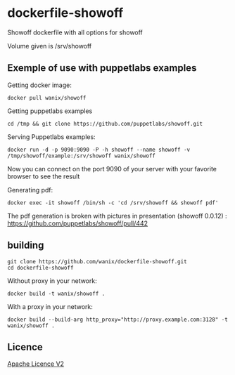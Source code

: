 # dockerfile-showoff #
Showoff dockerfile with all options for showoff

Volume given is /srv/showoff

## Exemple of use with puppetlabs examples ##
Getting docker image:

``` shell
docker pull wanix/showoff
```

Getting puppetlabs examples

``` shell
cd /tmp && git clone https://github.com/puppetlabs/showoff.git
```

Serving Puppetlabs examples:

``` shell
docker run -d -p 9090:9090 -P -h showoff --name showoff -v /tmp/showoff/example:/srv/showoff wanix/showoff
```

Now you can connect on the port 9090 of your server with your favorite browser to see the result

Generating pdf:

``` shell
docker exec -it showoff /bin/sh -c 'cd /srv/showoff && showoff pdf'
```

The pdf generation is broken with pictures in presentation (showoff 0.0.12) : https://github.com/puppetlabs/showoff/pull/442

## building ##

``` shell
git clone https://github.com/wanix/dockerfile-showoff.git 
cd dockerfile-showoff
```

Without proxy in your network:

``` shell
docker build -t wanix/showoff .
```

With a proxy in your network:

``` shell
docker build --build-arg http_proxy="http://proxy.example.com:3128" -t wanix/showoff .
```

## Licence ##
[Apache Licence V2](LICENSE)
